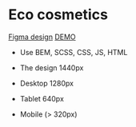 # Eco cosmetics
[Figma design](https://www.figma.com/file/Fz588JKGuPS2Bk21De4KE5/brand_of_eco-cosmetics-(Edit)?node-id=1%3A2
) 
[DEMO]()
- Use BEM, SCSS, CSS, JS, HTML

- The design 1440px
- Desktop 1280px
- Tablet 640px
- Mobile (> 320px)
